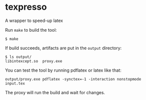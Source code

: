 # texpresso

A wrapper to speed-up latex

Run `make` to build the tool:
```
$ make
```

If build succeeds, artifacts are put in the `output` directory:
```
$ ls output/
libintexcept.so  proxy.exe
```

You can test the tool by running pdflatex or latex like that:

```
output/proxy.exe pdflatex -synctex=-1 -interaction nonstopmode input.tex
```

The proxy will run the build and wait for changes.
